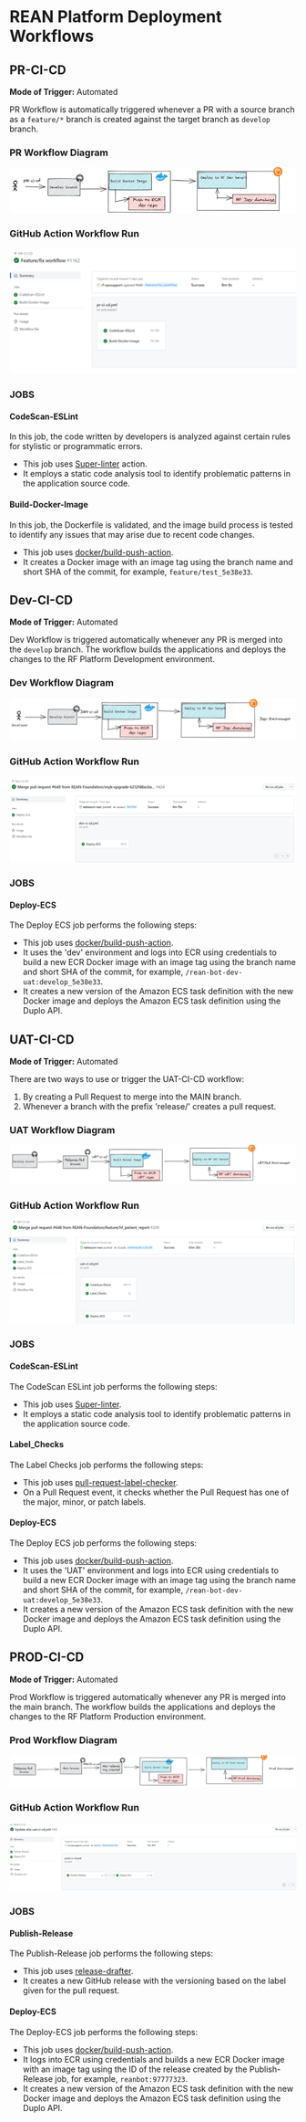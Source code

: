 # REAN Platform Deployment Workflows

## PR-CI-CD

**Mode of Trigger:** Automated

PR Workflow is automatically triggered whenever a PR with a source branch as a `feature/*` branch is created against the target branch as `develop` branch.

### PR Workflow Diagram
![PR-ci-cd_workflow](https://github.com/REAN-Foundation/reancare-service/blob/develop/assets/images/pr-ci-cd_workflow.png?raw=true)

### GitHub Action Workflow Run
![pr](https://github.com/REAN-Foundation/reancare-service/blob/develop/assets/images/Pr-ci-cd_example.png?raw=true)

### JOBS

#### CodeScan-ESLint
In this job, the code written by developers is analyzed against certain rules for stylistic or programmatic errors.
* This job uses [Super-linter](https://github.com/marketplace/actions/super-linter) action.
* It employs a static code analysis tool to identify problematic patterns in the application source code.

#### Build-Docker-Image
In this job, the Dockerfile is validated, and the image build process is tested to identify any issues that may arise due to recent code changes.
* This job uses [docker/build-push-action](https://github.com/marketplace/actions/build-and-push-docker-images).
* It creates a Docker image with an image tag using the branch name and short SHA of the commit, for example, `feature/test_5e38e33`.

## Dev-CI-CD

**Mode of Trigger:** Automated

Dev Workflow is triggered automatically whenever any PR is merged into the `develop` branch. The workflow builds the applications and deploys the changes to the RF Platform Development environment.

### Dev Workflow Diagram
![Dev-ci-cd_workflow](https://github.com/REAN-Foundation/reancare-service/blob/develop/assets/images/dev-ci-cd_workflow.png?raw=true)

### GitHub Action Workflow Run
![dev](https://github.com/REAN-Foundation/reancare-service/blob/develop/assets/images/Dev-ci-cd_example.png?raw=true)

### JOBS

#### Deploy-ECS
The Deploy ECS job performs the following steps:
* This job uses [docker/build-push-action](https://github.com/marketplace/actions/build-and-push-docker-images).
* It uses the 'dev' environment and logs into ECR using credentials to build a new ECR Docker image with an image tag using the branch name and short SHA of the commit, for example, `/rean-bot-dev-uat:develop_5e38e33`.
* It creates a new version of the Amazon ECS task definition with the new Docker image and deploys the Amazon ECS task definition using the Duplo API.

## UAT-CI-CD

**Mode of Trigger:** Automated

There are two ways to use or trigger the UAT-CI-CD workflow:
1. By creating a Pull Request to merge into the MAIN branch.
2. Whenever a branch with the prefix 'release/' creates a pull request.

### UAT Workflow Diagram
![uat-ci-cd_Workflow](https://github.com/REAN-Foundation/reancare-service/blob/develop/assets/images/uat-ci-cd_workflow.png?raw=true)

### GitHub Action Workflow Run
![uat](https://github.com/REAN-Foundation/reancare-service/blob/develop/assets/images/Uat-ci-cd_example.png?raw=true)

### JOBS

#### CodeScan-ESLint
The CodeScan ESLint job performs the following steps:
* This job uses [Super-linter](https://github.com/marketplace/actions/super-linter).
* It employs a static code analysis tool to identify problematic patterns in the application source code.

#### Label_Checks
The Label Checks job performs the following steps:
* This job uses [pull-request-label-checker](https://github.com/marketplace/actions/label-checker-for-pull-requests).
* On a Pull Request event, it checks whether the Pull Request has one of the major, minor, or patch labels.

#### Deploy-ECS
The Deploy ECS job performs the following steps:
* This job uses [docker/build-push-action](https://github.com/marketplace/actions/build-and-push-docker-images).
* It uses the 'UAT' environment and logs into ECR using credentials to build a new ECR Docker image with an image tag using the branch name and short SHA of the commit, for example, `/rean-bot-dev-uat:develop_5e38e33`.
* It creates a new version of the Amazon ECS task definition with the new Docker image and deploys the Amazon ECS task definition using the Duplo API.

## PROD-CI-CD

**Mode of Trigger:** Automated

Prod Workflow is triggered automatically whenever any PR is merged into the main branch. The workflow builds the applications and deploys the changes to the RF Platform Production environment.

### Prod Workflow Diagram
![prod-ci-cd_Workflow](https://github.com/REAN-Foundation/reancare-service/blob/develop/assets/images/PROD-ci-cd_workflow.png?raw=true)

### GitHub Action Workflow Run
![prod](https://github.com/REAN-Foundation/reancare-service/blob/develop/assets/images/prod-ci-cd_example.png?raw=true)

### JOBS

#### Publish-Release
The Publish-Release job performs the following steps:
* This job uses [release-drafter](https://github.com/release-drafter/release-drafter).
* It creates a new GitHub release with the versioning based on the label given for the pull request.

#### Deploy-ECS
The Deploy-ECS job performs the following steps:
* This job uses [docker/build-push-action](https://github.com/marketplace/actions/build-and-push-docker-images).
* It logs into ECR using credentials and builds a new ECR Docker image with an image tag using the ID of the release created by the Publish-Release job, for example, `reanbot:97777323`.
* It creates a new version of the Amazon ECS task definition with the new Docker image and deploys the Amazon ECS task definition using the Duplo API.
